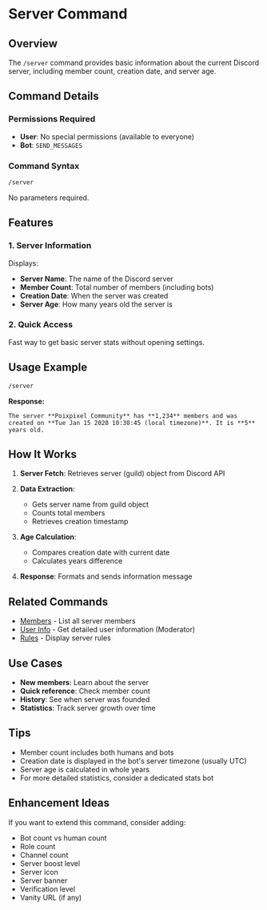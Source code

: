 # Server Command

## Overview

The `/server` command provides basic information about the current Discord server, including member count, creation date, and server age.

## Command Details

### Permissions Required

- **User**: No special permissions (available to everyone)
- **Bot**: `SEND_MESSAGES`

### Command Syntax

```bash
/server
```

No parameters required.

## Features

### 1. **Server Information**

Displays:

- **Server Name**: The name of the Discord server
- **Member Count**: Total number of members (including bots)
- **Creation Date**: When the server was created
- **Server Age**: How many years old the server is

### 2. **Quick Access**

Fast way to get basic server stats without opening settings.

## Usage Example

```bash
/server
```

**Response:**

```text
The server **Poixpixel Community** has **1,234** members and was created on **Tue Jan 15 2020 10:30:45 (local timezone)**. It is **5** years old.
```

## How It Works

1. **Server Fetch**: Retrieves server (guild) object from Discord API

2. **Data Extraction**:
   - Gets server name from guild object
   - Counts total members
   - Retrieves creation timestamp

3. **Age Calculation**:
   - Compares creation date with current date
   - Calculates years difference

4. **Response**: Formats and sends information message

## Related Commands

- [Members](members.md) - List all server members
- [User Info](user-info.md) - Get detailed user information (Moderator)
- [Rules](rules.md) - Display server rules

## Use Cases

- **New members**: Learn about the server
- **Quick reference**: Check member count
- **History**: See when server was founded
- **Statistics**: Track server growth over time

## Tips

- Member count includes both humans and bots
- Creation date is displayed in the bot's server timezone (usually UTC)
- Server age is calculated in whole years
- For more detailed statistics, consider a dedicated stats bot

## Enhancement Ideas

If you want to extend this command, consider adding:

- Bot count vs human count
- Role count
- Channel count
- Server boost level
- Server icon
- Server banner
- Verification level
- Vanity URL (if any)
